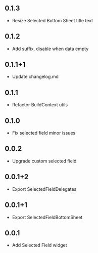 ## 0.1.3

- Resize Selected Bottom Sheet title text 

## 0.1.2

- Add suffix, disable when data empty

## 0.1.1+1

- Update changelog.md

## 0.1.1

- Refactor BuildContext utils

## 0.1.0

- Fix selected field minor issues

## 0.0.2

- Upgrade custom selected field

## 0.0.1+2

- Export SelectedFieldDelegates

## 0.0.1+1

- Export SelectedFieldBottomSheet

## 0.0.1

- Add Selected Field widget
